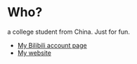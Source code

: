 
# Who?
a college student from China.
Just for fun.

* [My Bilibili account page](https://space.bilibili.com/12633437?spm_id_from=333.1007.0.0)
* [My website](https://blog.syltus.top/)

<!--
**233213fedf/233213fedf** is a ✨ _special_ ✨ repository because its `README.md` (this file) appears on your GitHub profile.

Here are some ideas to get you started:

- 🔭 I’m currently working on ...
- 🌱 I’m currently learning ...
- 👯 I’m looking to collaborate on ...
- 🤔 I’m looking for help with ...
- 💬 Ask me about ...
- 📫 How to reach me: ...
- 😄 Pronouns: ...
- ⚡ Fun fact: ...
-->
